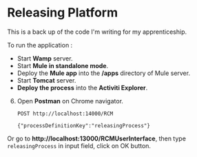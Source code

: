 Releasing Platform
==================

This is a back up of the code I'm writing for my apprenticeship.

To run the application :

- Start **Wamp** server.
- Start **Mule in standalone mode**.
- Deploy the **Mule app** into the **/apps** directory of Mule server.
- Start **Tomcat** server.
- **Deploy the process** into the **Activiti Explorer**.
6. Open **Postman** on Chrome navigator.
      ```
      POST http://localhost:14000/RCM
      ```
      ```
      {"processDefinitionKey":"releasingProcess"}
      ```

Or go to **http://localhost:13000/RCMUserInterface**, then type ```releasingProcess``` in input field, click on OK button.
